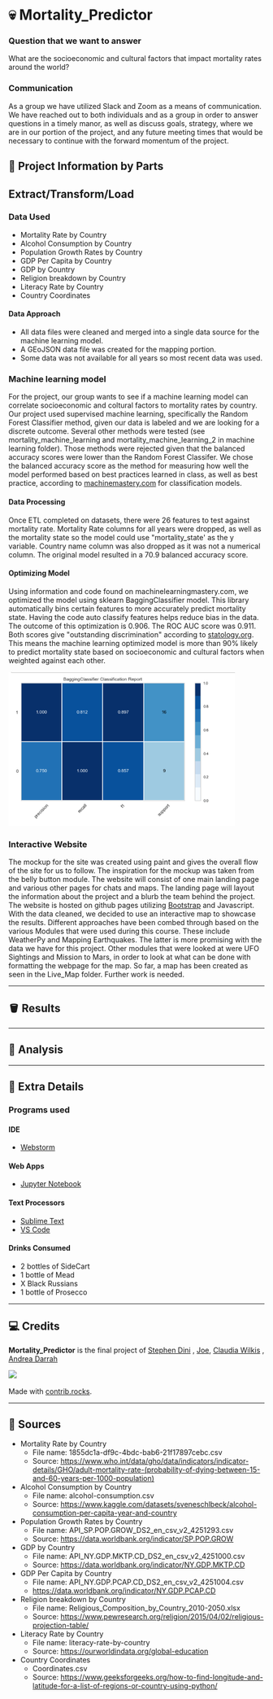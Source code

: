 # 💀 Mortality_Predictor

### Question that we want to answer

What are the socioeconomic and cultural factors that impact mortality rates around the world?

### Communication

As a group we have utilized Slack and Zoom as a means of communication. We have reached out to both individuals and as a
group in order to answer questions in a timely manor, as well as discuss goals, strategy, where we are in our portion of
the project, and any future meeting times that would be necessary to continue with the forward momentum of the project.

## 🚧 Project Information by Parts

## Extract/Transform/Load

### Data Used
* Mortality Rate by Country
* Alcohol Consumption by Country
* Population Growth Rates by Country
* GDP Per Capita by Country
* GDP by Country
* Religion breakdown by Country
* Literacy Rate by Country
* Country Coordinates


#### Data Approach

* All data files were cleaned and merged into a single data source for the machine learning model.
* A GEoJSON data file was created for the mapping portion.
* Some data was not available for all years so most recent data was used.

### Machine learning model

For the project, our group wants to see if a machine learning model can correlate socioeconomic and coltural factors to
mortality rates by country. Our project used supervised machine learning, specifically the Random Forest Classifier
method, given our data is labeled and we are looking for a discrete outcome. Several other methods were tested (see
mortality_machine_learning and mortality_machine_learning_2 in machine learning folder). Those methods were rejected
given that the balanced accuracy scores were lower than the Random Forest Classifer. We chose the balanced accuracy
score as the method for measuring how well the model performed based on best practices learned in class, as well as best
practice, according
to [machinemastery.com](https://machinelearningmastery.com/how-to-know-if-your-machine-learning-model-has-good-performance/)
for classification models.

#### Data Processing

Once ETL completed on datasets, there were 26 features to test against mortality rate. Mortality Rate columns for all
years were dropped, as well as the mortality state so the model could use "mortality_state' as the y variable. Country
name column was also dropped as it was not a numerical column. The original model resulted in a 70.9 balanced accuracy
score.

#### Optimizing Model
Using information and code found on machinelearningmastery.com, we optimized the model using sklearn BaggingClassifier model. This library automatically bins certain features to more accurately predict mortality state. Having the code auto classify features helps reduce bias in the data. The outcome of this optimization is 0.906. The ROC AUC score was 0.911. Both scores give "outstanding discrimination" according to [statology.org](https://www.statology.org/what-is-a-good-auc-score/). This means the machine learning optimized model is more than 90% likely to predict mortality state based on socioeconomic and cultural factors when weighted against each other. 

![Classification report](https://github.com/StephenDini/Mortality_Predictor/blob/main/pictures/bagging_classification_report.png)

### Interactive Website

The mockup for the site was created using paint and gives the overall flow of the site for us to follow.
The inspiration for the mockup was taken from the belly button module.
The website will consist of one main landing page and various other pages for chats and maps.
The landing page will layout the information about the project and a blurb the team behind the project.
The website is hosted on github pages utilizing [Bootstrap](https://getbootstrap.com/) and Javascript.
With the data cleaned, we decided to use an interactive map to showcase the results.
Different approaches have been combed through based on the various Modules that were used during this course.
These include WeatherPy and Mapping Earthquakes.
The latter is more promising with the data we have for this project.
Other modules that were looked at were UFO Sightings and Mission to Mars,
in order to look at what can be done with formatting the webpage for the map.
So far, a map has been created as seen in the Live_Map folder.
Further work is needed.

---

## 🪣 Results

---

## 🧮 Analysis

---

## 📝 Extra Details

### Programs used

#### IDE

- [Webstorm](https://www.jetbrains.com/webstorm/)

#### Web Apps

- [Jupyter Notebook](https://jupyter.org/)

#### Text Processors

- [Sublime Text](https://www.sublimetext.com/)
- [VS Code](https://code.visualstudio.com/)

#### Drinks Consumed

- 2 bottles of SideCart
- 1 bottle of Mead
- X Black Russians
- 1 bottle of Prosecco

---

## 💻 Credits

**Mortality_Predictor** is the final project of [Stephen Dini](https://github.com/StephenDini)
, [Joe](https://github.com/JleMxe), [Claudia Wilkis](https://github.com/cwilkis)
, [Andrea Darrah](https://github.com/andrealynn8201)

<a href="https://github.com/StephenDini/Mortality_Predictor/graphs/contributors">
  <img src="https://contrib.rocks/image?repo=StephenDini/Mortality_Predictor" />
</a>

Made with [contrib.rocks](https://contrib.rocks).

---

## 📌 Sources

* Mortality Rate by Country
  * File name: 1855dc1a-df9c-4bdc-bab6-21f17897cebc.csv
  * Source: https://www.who.int/data/gho/data/indicators/indicator-details/GHO/adult-mortality-rate-(probability-of-dying-between-15-and-60-years-per-1000-population)
* Alcohol Consumption by Country
  * File name: alcohol-consumption.csv
  * Source: https://www.kaggle.com/datasets/sveneschlbeck/alcohol-consumption-per-capita-year-and-country
* Population Growth Rates by Country
  * File name: API_SP.POP.GROW_DS2_en_csv_v2_4251293.csv
  * Source: https://data.worldbank.org/indicator/SP.POP.GROW
* GDP by Country
  * File name: API_NY.GDP.MKTP.CD_DS2_en_csv_v2_4251000.csv
  * Source: https://data.worldbank.org/indicator/NY.GDP.MKTP.CD
* GDP Per Capita by Country
  * File name: API_NY.GDP.PCAP.CD_DS2_en_csv_v2_4251004.csv
  * https://data.worldbank.org/indicator/NY.GDP.PCAP.CD
* Religion breakdown by Country
  * File name: Religious_Composition_by_Country_2010-2050.xlsx
  * Source: https://www.pewresearch.org/religion/2015/04/02/religious-projection-table/
* Literacy Rate by Country
  * File name: literacy-rate-by-country
  * Source: https://ourworldindata.org/global-education
* Country Coordinates
  * Coordinates.csv
  * Source: https://www.geeksforgeeks.org/how-to-find-longitude-and-latitude-for-a-list-of-regions-or-country-using-python/
    